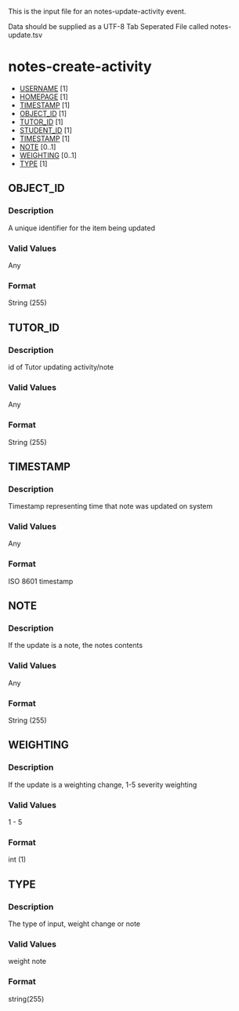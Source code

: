 This is the input file for an notes-update-activity event.

Data should be supplied as a UTF-8 Tab Seperated File called notes-update.tsv

# notes-create-activity

* [USERNAME](#username) [1]
* [HOMEPAGE](#homepage) [1]
* [TIMESTAMP](#timestamp) [1]
* [OBJECT_ID](#item_id) [1]
* [TUTOR_ID](#tutor_id) [1]
* [STUDENT_ID](#student_id) [1]
* [TIMESTAMP](#timestamp) [1]
* [NOTE](#note) [0..1]
* [WEIGHTING](#weighting) [0..1]
* [TYPE](#type) [1]


## OBJECT_ID 
### Description

A unique identifier for the item being updated

### Valid Values
Any

### Format
String (255)

## TUTOR_ID
### Description

id of Tutor updating activity/note


### Valid Values
Any

### Format
String (255)


## TIMESTAMP
### Description

Timestamp representing time that note was updated on system


### Valid Values
Any

### Format
ISO 8601 timestamp

## NOTE
### Description

If the update is a note, the notes contents


### Valid Values
Any

### Format
String (255)

## WEIGHTING
### Description

If the update is a weighting change, 1-5 severity weighting

### Valid Values

1 - 5

### Format
int (1)

## TYPE
### Description

The type of input, weight change or note

### Valid Values

weight
note

### Format
string(255)
